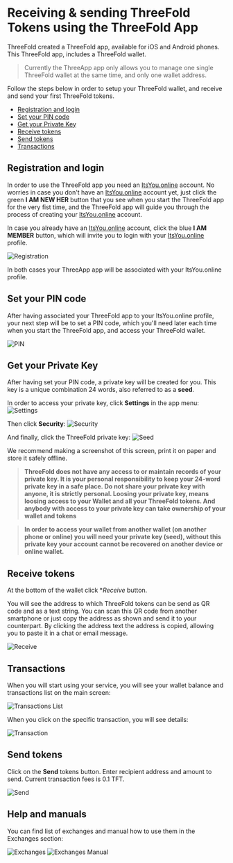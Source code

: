 # Receiving & sending ThreeFold Tokens using the ThreeFold App

ThreeFold created a ThreeFold app, available for iOS and Android phones. This ThreeFold app, includes a ThreeFold wallet. 

> Currently the ThreeApp app only allows you to manage one single ThreeFold wallet at the same time, and only one wallet address.

Follow the steps below in order to setup your ThreeFold wallet, and receive and send your first ThreeFold tokens.

- [Registration and login](#iyo)
- [Set your PIN code](#pin)
- [Get your Private Key](#seed)
- [Receive tokens](#receive)
- [Send tokens](#send)
- [Transactions](#transactions)

<a id='iyo'><a>

## Registration and login

In order to use the ThreeFold app you need an [ItsYou.online](itsyou.online) account. No worries in case you don't have an [ItsYou.online](itsyou.online) account yet, just click the green **I AM NEW HER** button that you see when you start the ThreeFold app for the very fist time, and  the ThreeFold app will guide you through the process of creating your [ItsYou.online](itsyou.online) account.

In case you already have an [ItsYou.online](itsyou.online) account, click the blue **I AM MEMBER** button, which will invite you to login with your [ItsYou.online](itsyou.online) profile.

![Registration](https://raw.githubusercontent.com/threefoldfoundation/info_tokens/master/docs/img/wallet-registration-300.png "Registration Screen")

In both cases your ThreeApp app will be associated with your ItsYou.online profile.


<a id='pin'><a>

## Set your PIN code

After having associated your ThreeFold app to your ItsYou.online profile, your next step will be to set a PIN code, which you'll need later each time when you start the ThreeFold app, and access your ThreeFold wallet.

![PIN](https://raw.githubusercontent.com/threefoldfoundation/info_tokens/master/docs/img/wallet-pin-300.jpg "PIN")


<a id='seed'><a>

## Get your Private Key

After having set your PIN code, a private key will be created for you. This key is a unique combination 24 words, also referred to as a **seed**. 

In order to access your private key, click **Settings** in the app menu:
![Settings](https://raw.githubusercontent.com/threefoldfoundation/info_tokens/master/docs/img/wallet-settings.png "Settings")


Then click **Security**:
![Security](https://raw.githubusercontent.com/threefoldfoundation/info_tokens/master/docs/img/wallet-security.png "Security")

And finally, click the ThreeFold private key:
![Seed](https://raw.githubusercontent.com/threefoldfoundation/info_tokens/master/docs/img/wallet-seed.png "Seed")

We recommend making a screenshot of this screen, print it on paper and store it safely offline.

> **ThreeFold does not have any access to or maintain records of your private key. It is your personal responsibility to keep your 24-word private key in a safe place. Do not share your private key with anyone, it is strictly personal. Loosing your private key, means loosing access to your Wallet and all your ThreeFold tokens. And anybody with access to your private key can take ownership of your wallet and tokens**

> **In order to access your wallet from another wallet (on another phone or online) you will need your private key (seed), without this private key your account cannot be recovered on another device or online wallet.**


<a id='receive'><a>

## Receive tokens

At the bottom of the wallet click **Receive* button.

You will see the address to which ThreeFold tokens can be send as QR code and as a text string. You can scan this QR code from another smartphone or just copy the address as shown and send it to your counterpart. By clicking the address text the address is copied, allowing you to paste it in a chat or email message. 

![Receive](https://raw.githubusercontent.com/threefoldfoundation/info_tokens/master/docs/img/wallet-receive.jpg "Receive")


<a id='transactions'><a>

## Transactions
When you will start using your service, you will see your wallet balance and transactions list on the main screen:

![Transactions List](https://raw.githubusercontent.com/threefoldfoundation/info_tokens/master/docs/img/wallet-transaction-list.jpg "Transactions List")

When you click on the specific transaction, you will see details:

![Transaction](https://raw.githubusercontent.com/threefoldfoundation/info_tokens/master/docs/img/wallet-transaction.jpg "Transaction")


<a id='send'><a>

## Send tokens
Click on the **Send** tokens button. Enter recipient address and amount to send. Current transaction fees is 0.1 TFT.

![Send](https://raw.githubusercontent.com/threefoldfoundation/info_tokens/master/docs/img/wallet-send.jpg "Send")

## Help and manuals
You can find list of exchanges and manual how to use them in the Exchanges section:

![Exchanges](https://raw.githubusercontent.com/threefoldfoundation/info_tokens/master/docs/img/wallet-exchanges.jpg "Exchanges")
![Exchanges Manual](https://raw.githubusercontent.com/threefoldfoundation/info_tokens/master/docs/img/wallet-exchanges-manual.jpg "Exchanges Manual")

